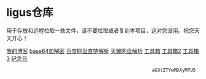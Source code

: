 # ligus仓库
用于存放和远程拉取一些文件，请不要拉取或者复刻本项目，这对您没用。祝您天天开心！

[我的博客](https://blog.ligus.workers.dev/)
[base64加解密](https://base64.us/)
[百度网盘直链解析](http://pan.naifei.cc/new/?ucbug)
[天翼网盘解析](https://189.ly93.cc/)
[工具箱](https://tool.lu/)
[工具箱2](https://www.dute.org/)
[工具箱3](https://www.sojson.com/)
[纪念日](https://ligusx.github.io/love/)







                                                         aG9tZTYwMDAyMTU5
